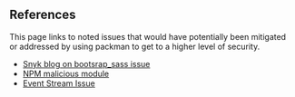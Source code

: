 ## References

This page links to noted issues that would have potentially been mitigated or addressed by using packman to get to a higher level of security.

- [Snyk blog on bootsrap_sass issue](https://snyk.io/blog/malicious-remote-code-execution-backdoor-discovered-in-the-popular-bootstrap-sass-ruby-gem/)
- [NPM malicious module](https://blog.npmjs.org/post/173526807575/reported-malicious-module-getcookies)
- [Event Stream Issue](https://github.com/dominictarr/event-stream/issues/116)
